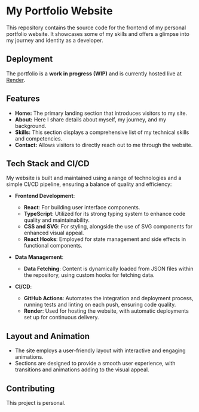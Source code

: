 # My Portfolio Website

This repository contains the source code for the frontend of my personal portfolio website. It showcases some of my skills and offers a glimpse into my journey and identity as a developer.

## Deployment

The portfolio is a **work in progress (WIP)** and is currently hosted live at [Render](https://samis-portfolio.onrender.com).

## Features

- **Home:** The primary landing section that introduces visitors to my site.
- **About:** Here I share details about myself, my journey, and my background.
- **Skills:** This section displays a comprehensive list of my technical skills and competencies.
- **Contact:** Allows visitors to directly reach out to me through the website.

## Tech Stack and CI/CD

My website is built and maintained using a range of technologies and a simple CI/CD pipeline, ensuring a balance of quality and efficiency:

- **Frontend Development**:
    - **React**: For building user interface components.
    - **TypeScript**: Utilized for its strong typing system to enhance code quality and maintainability.
    - **CSS and SVG**: For styling, alongside the use of SVG components for enhanced visual appeal.
    - **React Hooks**: Employed for state management and side effects in functional components.

- **Data Management**:
    - **Data Fetching**: Content is dynamically loaded from JSON files within the repository, using custom hooks for fetching data.

- **CI/CD**:
    - **GitHub Actions**: Automates the integration and deployment process, running tests and linting on each push, ensuring code quality.
    - **Render**: Used for hosting the website, with automatic deployments set up for continuous delivery.

## Layout and Animation

- The site employs a user-friendly layout with interactive and engaging animations.
- Sections are designed to provide a smooth user experience, with transitions and animations adding to the visual appeal.

## Contributing

This project is personal.
